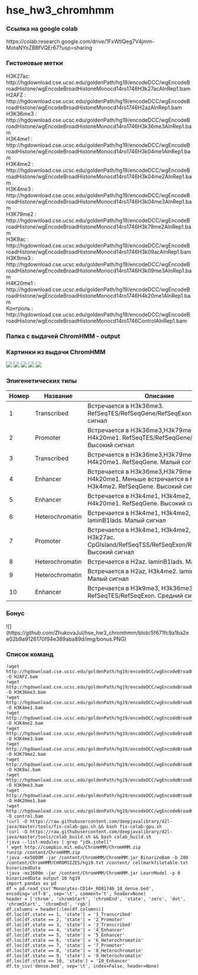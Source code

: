 # hse_hw3_chromhmm

<h3>Ссылка на google colab </h3> 
https://colab.research.google.com/drive/1FxWtlQeg7V4jmm-MotaNYoZBBfVQEr67?usp=sharing <br>

<h3>Гистоновыe метки</h3> 
H3K27aс: http://hgdownload.cse.ucsc.edu/goldenPath/hg19/encodeDCC/wgEncodeBroadHistone/wgEncodeBroadHistoneMonocd14ro1746H3k27acAlnRep1.bam <br>
H2AFZ : http://hgdownload.cse.ucsc.edu/goldenPath/hg19/encodeDCC/wgEncodeBroadHistone/wgEncodeBroadHistoneMonocd14ro1746H2azAlnRep1.bam <br> 
H3K36me3 : http://hgdownload.cse.ucsc.edu/goldenPath/hg19/encodeDCC/wgEncodeBroadHistone/wgEncodeBroadHistoneMonocd14ro1746H3k36me3AlnRep1.bam <br>
H3K4me1 : http://hgdownload.cse.ucsc.edu/goldenPath/hg19/encodeDCC/wgEncodeBroadHistone/wgEncodeBroadHistoneMonocd14ro1746H3k04me1AlnRep1.bam <br>
H3K4me2 : http://hgdownload.cse.ucsc.edu/goldenPath/hg19/encodeDCC/wgEncodeBroadHistone/wgEncodeBroadHistoneMonocd14ro1746H3k04me2AlnRep1.bam  <br>
H3K4me3 : http://hgdownload.cse.ucsc.edu/goldenPath/hg19/encodeDCC/wgEncodeBroadHistone/wgEncodeBroadHistoneMonocd14ro1746H3k04me3AlnRep1.bam <br>
H3K79me2 : http://hgdownload.cse.ucsc.edu/goldenPath/hg19/encodeDCC/wgEncodeBroadHistone/wgEncodeBroadHistoneMonocd14ro1746H3k79me2AlnRep1.bam <br>
H3K9ac : http://hgdownload.cse.ucsc.edu/goldenPath/hg19/encodeDCC/wgEncodeBroadHistone/wgEncodeBroadHistoneMonocd14ro1746H3k09acAlnRep1.bam  <br>
H3K9me3 : http://hgdownload.cse.ucsc.edu/goldenPath/hg19/encodeDCC/wgEncodeBroadHistone/wgEncodeBroadHistoneMonocd14ro1746H3k09me3AlnRep1.bam  <br>
H4K20me1 : http://hgdownload.cse.ucsc.edu/goldenPath/hg19/encodeDCC/wgEncodeBroadHistone/wgEncodeBroadHistoneMonocd14ro1746H4k20me1AlnRep1.bam <br>
Контроль : http://hgdownload.cse.ucsc.edu/goldenPath/hg19/encodeDCC/wgEncodeBroadHistone/wgEncodeBroadHistoneMonocd14ro1746ControlAlnRep1.bam <br>

<h3>Папка с выдачей ChromHMM - output</h3> 

<h3>Картинки из выдачи ChromHMM</h3> 

![](https://github.com/ZhukovaJul/hse_hw3_chromhmm/blob/a4d5cf021c87a3dbd8b05cafab3e5b32efd60a1d/output/Monocytes-CD14+_RO01746_10_RefSeqTES_neighborhood.png)
![](https://github.com/ZhukovaJul/hse_hw3_chromhmm/blob/a4d5cf021c87a3dbd8b05cafab3e5b32efd60a1d/output/Monocytes-CD14+_RO01746_10_RefSeqTSS_neighborhood.png)
![](https://github.com/ZhukovaJul/hse_hw3_chromhmm/blob/a4d5cf021c87a3dbd8b05cafab3e5b32efd60a1d/output/Monocytes-CD14+_RO01746_10_overlap.png)
![](https://github.com/ZhukovaJul/hse_hw3_chromhmm/blob/a4d5cf021c87a3dbd8b05cafab3e5b32efd60a1d/output/emissions_10.png)
![](https://github.com/ZhukovaJul/hse_hw3_chromhmm/blob/a4d5cf021c87a3dbd8b05cafab3e5b32efd60a1d/output/transitions_10.png)

<h3> Эпигенетических типы </h3>

| Номер  | Название | Описание | Изображение | 
|---|---|---|---|
| 1   | Transcribed | Встречается в H3k36me3. RefSeqTES/RefSeqGene/RefSeqExon. Малый сигнал |![](https://github.com/ZhukovaJul/hse_hw3_chromhmm/blob/5f671fc9a1ba2ee02b9a9126170f94e389aba89d/img/1.PNG)|
| 2   | Promoter | Встречается в H3k36me3,H3k79me2, H4k20me1. RefSeqTES/RefSeqGene/RefSeqExon. Высокий сигнал |![](https://github.com/ZhukovaJul/hse_hw3_chromhmm/blob/5f671fc9a1ba2ee02b9a9126170f94e389aba89d/img/2.PNG)|
| 3   | Transcribed | Встречается в H3k36me3,H3k79me2, H4k20me1. RefSeqGene. Малый согнал|![](https://github.com/ZhukovaJul/hse_hw3_chromhmm/blob/5f671fc9a1ba2ee02b9a9126170f94e389aba89d/img/3.PNG)|
| 4   | Enhancer | Встречается в H3k36me3,H3k79me2, H4k20me1. Меньше встречается в H3k4me1, H3k4me2. RefSeqGene. Высокий сигнал|![](https://github.com/ZhukovaJul/hse_hw3_chromhmm/blob/5f671fc9a1ba2ee02b9a9126170f94e389aba89d/img/4.PNG)|
| 5  | Enhancer  | Встречается в H3k4me1, H3k4me2, H3k79me2, H4k20me1. RefSeqGene. Высокий сигнал|![](https://github.com/ZhukovaJul/hse_hw3_chromhmm/blob/5f671fc9a1ba2ee02b9a9126170f94e389aba89d/img/5.PNG)|
| 6   | Heterochromatin | Встречается в H3k4me1, H3k4me2, H3k27ac. laminB1lads. Малый сигнал |![](https://github.com/ZhukovaJul/hse_hw3_chromhmm/blob/5f671fc9a1ba2ee02b9a9126170f94e389aba89d/img/6.PNG)|
| 7  | Promoter |Встречается в H3k4me1, H3k4me2, H3k4me3, H3k27ac. CpGIsland/RefSeqTSS/RefSeqExon/RefSeqTSS2kb. Высокий сигнал |![](https://github.com/ZhukovaJul/hse_hw3_chromhmm/blob/5f671fc9a1ba2ee02b9a9126170f94e389aba89d/img/7.PNG)|
| 8   | Heterochromatin | Встречается в H2az. laminB1lads. Малый сигнал |![](https://github.com/ZhukovaJul/hse_hw3_chromhmm/blob/5f671fc9a1ba2ee02b9a9126170f94e389aba89d/img/8.PNG)|
| 9   | Heterochromatin | Встречается в H2az, H3k4me2. laminB1lads. Малый сигнал |![](https://github.com/ZhukovaJul/hse_hw3_chromhmm/blob/5f671fc9a1ba2ee02b9a9126170f94e389aba89d/img/9.PNG)|
| 10   | Enhancer | Встречается в H3k9me3, H3k36me3,H3k79me2.  RefSeqTES/RefSeqExon. Средний сигнал  |![](https://github.com/ZhukovaJul/hse_hw3_chromhmm/blob/5f671fc9a1ba2ee02b9a9126170f94e389aba89d/img/10.PNG)|

<h3>Бонус </h3> 
![](https://github.com/ZhukovaJul/hse_hw3_chromhmm/blob/5f671fc9a1ba2ee02b9a9126170f94e389aba89d/img/bonus.PNG)

<h3>Список команд </h3> 

```!wget http://hgdownload.cse.ucsc.edu/goldenPath/hg19/encodeDCC/wgEncodeBroadHistone/wgEncodeBroadHistoneMonocd14ro1746H3k27acAlnRep1.bam -O H3K27ac.bam 
!wget http://hgdownload.cse.ucsc.edu/goldenPath/hg19/encodeDCC/wgEncodeBroadHistone/wgEncodeBroadHistoneMonocd14ro1746H2azAlnRep1.bam -O H2AFZ.bam  
!wget http://hgdownload.cse.ucsc.edu/goldenPath/hg19/encodeDCC/wgEncodeBroadHistone/wgEncodeBroadHistoneMonocd14ro1746H3k36me3AlnRep1.bam -O H3K36me3.bam 
!wget http://hgdownload.cse.ucsc.edu/goldenPath/hg19/encodeDCC/wgEncodeBroadHistone/wgEncodeBroadHistoneMonocd14ro1746H3k04me1AlnRep1.bam -O H3K4me1.bam 
!wget http://hgdownload.cse.ucsc.edu/goldenPath/hg19/encodeDCC/wgEncodeBroadHistone/wgEncodeBroadHistoneMonocd14ro1746H3k04me2AlnRep1.bam -O H3K4me2.bam 
!wget http://hgdownload.cse.ucsc.edu/goldenPath/hg19/encodeDCC/wgEncodeBroadHistone/wgEncodeBroadHistoneMonocd14ro1746H3k04me3AlnRep1.bam -O H3K4me3.bam 
!wget http://hgdownload.cse.ucsc.edu/goldenPath/hg19/encodeDCC/wgEncodeBroadHistone/wgEncodeBroadHistoneMonocd14ro1746H3k79me2AlnRep1.bam -O H3K79me2.bam 
!wget http://hgdownload.cse.ucsc.edu/goldenPath/hg19/encodeDCC/wgEncodeBroadHistone/wgEncodeBroadHistoneMonocd14ro1746H3k09acAlnRep1.bam -O H3K9ac.bam 
!wget http://hgdownload.cse.ucsc.edu/goldenPath/hg19/encodeDCC/wgEncodeBroadHistone/wgEncodeBroadHistoneMonocd14ro1746H3k09me3AlnRep1.bam -O H3K9me3.bam 
!wget http://hgdownload.cse.ucsc.edu/goldenPath/hg19/encodeDCC/wgEncodeBroadHistone/wgEncodeBroadHistoneMonocd14ro1746H4k20me1AlnRep1.bam -O H4K20me1.bam
!wget http://hgdownload.cse.ucsc.edu/goldenPath/hg19/encodeDCC/wgEncodeBroadHistone/wgEncodeBroadHistoneMonocd14ro1746ControlAlnRep1.bam -O control.bam 
!curl -O https://raw.githubusercontent.com/deepjavalibrary/d2l-java/master/tools/fix-colab-gpu.sh && bash fix-colab-gpu.sh 
!curl -O https://raw.githubusercontent.com/deepjavalibrary/d2l-java/master/tools/colab_build.sh && bash colab_build.sh 
!java --list-modules | grep "jdk.jshell" 
! wget http://compbio.mit.edu/ChromHMM/ChromHMM.zip 
!unzip /content/ChromHMM.zip 
!java -mx5000M -jar /content/ChromHMM/ChromHMM.jar BinarizeBam -b 200  /content/ChromHMM/CHROMSIZES/hg19.txt /content/ cellmarkfiletable.txt   binarizedData 
!java -mx1600m -jar /content/ChromHMM/ChromHMM.jar LearnModel -p 0 binarizedData output 10 hg19 
import pandas as pd
df = pd.read_csv('Monocytes-CD14+_RO01746_10_dense.bed', encoding='utf-8', sep='\t', comment='t', header=None)
header = ['chrom', 'chromStart', 'chromEnd', 'state', 'zero', 'dot', 'chromStart', 'chromEnd', 'rgb']
df.columns = header[:len(df.columns)]
df.loc[df.state == 1, 'state'] = '1_Transcribed'
df.loc[df.state == 2, 'state'] = '2_Promoter'
df.loc[df.state == 3, 'state'] = '3_Transcribed'
df.loc[df.state == 4, 'state'] = '4_Enhancer'
df.loc[df.state == 5, 'state'] = '5_Enhancer'
df.loc[df.state == 6, 'state'] = '6_Heterochromatin'
df.loc[df.state == 7, 'state'] = '7_Promoter'
df.loc[df.state == 8, 'state'] = '8_Heterochromatin'
df.loc[df.state == 9, 'state'] = '9_Heterochromatin'
df.loc[df.state == 10, 'state'] = '10_Enhancer'
df.to_csv('dense.bed', sep='\t', index=False, header=None)
```

